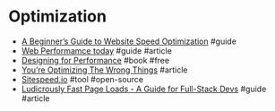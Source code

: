 # Optimization

- [A Beginner’s Guide to Website Speed Optimization](https://kinsta.com/learn/page-speed) #guide
- [Web Performamce today](http://www.zeldman.com/2015/10/21/web-performance-today) #guide #article
- [Designing for Performance](http://designingforperformance.com) #book #free
- [You’re Optimizing The Wrong Things](http://ericleads.com/2013/04/youre-optimizing-the-wrong-things/) #article
- [Sitespeed.io](https://github.com/sitespeedio/sitespeed.io) #tool #open-source
- [Ludicrously Fast Page Loads - A Guide for Full-Stack Devs](http://www.nateberkopec.com/2015/10/07/frontend-performance-chrome-timeline.html) #guide #article
